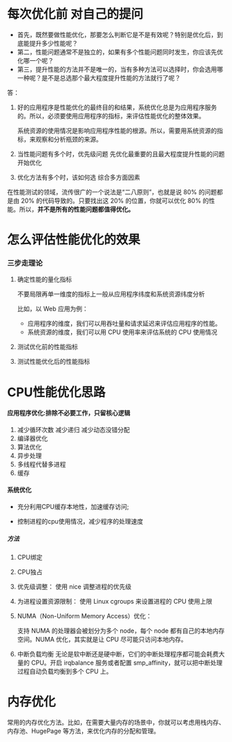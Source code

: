 # 每次优化前 对自己的提问

- 首先，既然要做性能优化，那要怎么判断它是不是有效呢？特别是优化后，到底能提升多少性能呢？
- 第二，性能问题通常不是独立的，如果有多个性能问题同时发生，你应该先优化哪一个呢？
- 第三，提升性能的方法并不是唯一的，当有多种方法可以选择时，你会选用哪一种呢？是不是总选那个最大程度提升性能的方法就行了呢？

答：

1. 好的应用程序是性能优化的最终目的和结果，系统优化总是为应用程序服务的。所以，必须要使用应用程序的指标，来评估性能优化的整体效果。

   系统资源的使用情况是影响应用程序性能的根源。所以，需要用系统资源的指标，来观察和分析瓶颈的来源。

2. 当性能问题有多个时，优先级问题
   先优化最重要的且最大程度提升性能的问题开始优化
   
3. 优化方法有多个时，该如何选
   综合多方面因素

在性能测试的领域，流传很广的一个说法是“二八原则”，也就是说 80% 的问题都是由 20% 的代码导致的。只要找出这 20% 的位置，你就可以优化 80% 的性能。所以，**并不是所有的性能问题都值得优化。**

# 怎么评估性能优化的效果

### 三步走理论

1. 确定性能的量化指标

   不要局限再单一维度的指标上一般从应用程序纬度和系统资源纬度分析

   比如，以 Web 应用为例：

   - 应用程序的维度，我们可以用吞吐量和请求延迟来评估应用程序的性能。
   - 系统资源的维度，我们可以用 CPU 使用率来评估系统的 CPU 使用情况

2. 测试优化前的性能指标

3. 测试性能优化后的性能指标

# CPU性能优化思路

#### 应用程序优化:排除不必要工作，只留核心逻辑
1. 减少循环次数 减少递归 减少动态没错分配
2. 编译器优化
3. 算法优化
4. 异步处理
5. 多线程代替多进程
6. 缓存

#### 系统优化

- 充分利用CPU缓存本地性，加速缓存访问;

- 控制进程的cpu使用情况，减少程序的处理速度
##### 方法
1. CPU绑定

2. CPU独占

3. 优先级调整： 使用 nice 调整进程的优先级

4. 为进程设置资源限制： 使用 Linux cgroups  来设置进程的 CPU 使用上限

5. NUMA（Non-Uniform Memory Access）优化：

     支持 NUMA 的处理器会被划分为多个 node，每个 node 都有自己的本地内存空间。NUMA 优化，其实就是让 CPU 尽可能只访问本地内存。

6. 中断负载均衡
     无论是软中断还是硬中断，它们的中断处理程序都可能会耗费大量的 CPU。开启 irqbalance 服务或者配置 smp_affinity，就可以把中断处理过程自动负载均衡到多个 CPU 上。

# 内存优化

常用的内存优化方法。比如，在需要大量内存的场景中，你就可以考虑用栈内存、内存池、HugePage 等方法，来优化内存的分配和管理。
